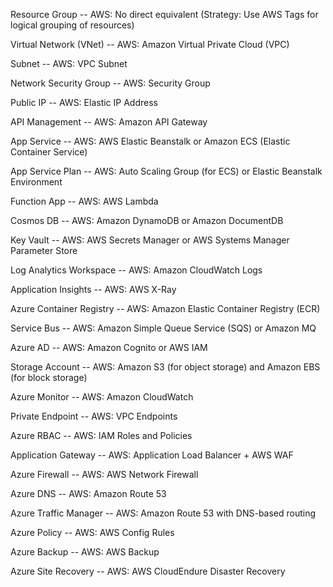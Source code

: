 Resource Group -- AWS: No direct equivalent (Strategy: Use AWS Tags for logical grouping of resources)

Virtual Network (VNet) -- AWS: Amazon Virtual Private Cloud (VPC)

Subnet -- AWS: VPC Subnet

Network Security Group -- AWS: Security Group

Public IP -- AWS: Elastic IP Address

API Management -- AWS: Amazon API Gateway

App Service -- AWS: AWS Elastic Beanstalk or Amazon ECS (Elastic Container Service)

App Service Plan -- AWS: Auto Scaling Group (for ECS) or Elastic Beanstalk Environment

Function App -- AWS: AWS Lambda

Cosmos DB -- AWS: Amazon DynamoDB or Amazon DocumentDB

Key Vault -- AWS: AWS Secrets Manager or AWS Systems Manager Parameter Store

Log Analytics Workspace -- AWS: Amazon CloudWatch Logs

Application Insights -- AWS: AWS X-Ray

Azure Container Registry -- AWS: Amazon Elastic Container Registry (ECR)

Service Bus -- AWS: Amazon Simple Queue Service (SQS) or Amazon MQ

Azure AD -- AWS: Amazon Cognito or AWS IAM

Storage Account -- AWS: Amazon S3 (for object storage) and Amazon EBS (for block storage)

Azure Monitor -- AWS: Amazon CloudWatch

Private Endpoint -- AWS: VPC Endpoints

Azure RBAC -- AWS: IAM Roles and Policies

Application Gateway -- AWS: Application Load Balancer + AWS WAF

Azure Firewall -- AWS: AWS Network Firewall

Azure DNS -- AWS: Amazon Route 53

Azure Traffic Manager -- AWS: Amazon Route 53 with DNS-based routing

Azure Policy -- AWS: AWS Config Rules

Azure Backup -- AWS: AWS Backup

Azure Site Recovery -- AWS: AWS CloudEndure Disaster Recovery
